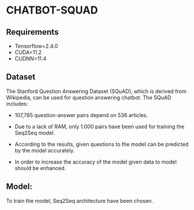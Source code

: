 # CHATBOT-SQUAD

## Requirements
- Tensorflow=2.4.0
- CUDA=11.2
- CUDNN=11.4

## Dataset
The Stanford Question Answering Dataset (SQuAD), which is derived from Wikipedia, can be used for question answering chatbot. The SQuAD includes:
- 107,785 question-answer pairs depend on 536 articles. 

- Due to a lack of RAM, only 1.000 pairs have been used for training the Seq2Seq model.
- According to the results, given questions to the model can be predicted by the model accurately.
- In order to increase the accuracy of the model given data to model should be enhanced. 

## Model:
To train the model, Seq2Seq architecture have been chosen.

